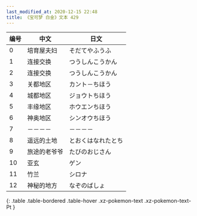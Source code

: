 ```yaml
---
last_modified_at: 2020-12-15 22:48
title: 《宝可梦 白金》文本 429
---
```

| 编号 | 中文 | 日文 |
| ---- | ---- | ---- |
| 0 | 培育屋夫妇 | そだてやふうふ |
| 1 | 连接交换 | つうしんこうかん |
| 2 | 连接交换 | つうしんこうかん |
| 3 | 关都地区 | カント－ちほう |
| 4 | 城都地区 | ジョウトちほう |
| 5 | 丰缘地区 | ホウエンちほう |
| 6 | 神奥地区 | シンオウちほう |
| 7 | －－－－ | －－－－ |
| 8 | 遥远的土地 | とおくはなれたとち |
| 9 | 旅途的老爷爷 | たびのおじさん |
| 10 | 亚玄 | ゲン |
| 11 | 竹兰 | シロナ |
| 12 | 神秘的地方 | なぞのばしょ |
{: .table .table-bordered .table-hover .xz-pokemon-text .xz-pokemon-text-Pt }